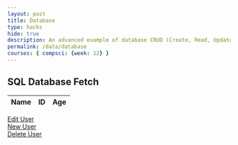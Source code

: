 ```yaml
---
layout: post
title: Database 
type: hacks
hide: true
description: An advanced example of database CRUD (Create, Read, Update, Delete).  This articles is focussed on Read.  Each operation works asynchronously between JavaScript and a Python/Flask backend Database.  This requires a set of Python RESTful API services for Get, Put, Delete, and Update.
permalink: /data/database
courses: { compsci: {week: 12} }
---
```


## SQL Database Fetch

<!-- HTML table layout for page.  The table is filled by JavaScript below. 
-->
<table>
  <thead>
  <tr>
    <th>Name</th>
    <th>ID</th>
    <th>Age</th>
  </tr>
  </thead>
  <tbody id="result">
    <!-- javascript generated data -->
  </tbody>
</table>
<div>
  <a href = "{{site.baseurl}}/editUser">Edit User</a>
</div>
<div>
  <a href = "{{site.baseurl}}/newUser">New User</a>
</div>
<div>
  <a href = "{{site.baseurl}}/delete">Delete User</a>
</div>
<!-- 
Below JavaScript code fetches user data from an API and displays it in a table. It uses the Fetch API to make a GET request to the '/api/users/' endpoint.   Refer to config.js to see additional options. 

The script is laid out in a sequence (no function) and will execute when page is loaded.
-->
<script type="module">
  // uri variable and options object are obtained from config.js
  import { uri, options } from '{{site.baseurl}}/assets/js/api/config.js';

  // Set Users endpoint (list of users)
  const url = uri + '/api/users/';

  // prepare HTML result container for new output
  const resultContainer = document.getElementById("result");

  // fetch the API
  const authOptions = {
            ...options, // This will copy all properties from options
            method: 'GET', // Override the method property
            cache: 'no-cache', // Set the cache property
            headers: {
                'uid': localStorage.getItem('uid') // Set the uid as a header
            }        
    };
  fetch(url, authOptions)
    // response is a RESTful "promise" on any successful fetch
    .then(response => {
      // check for response errors and display
      if (response.status !== 200) {
          const errorMsg = 'Database response error: ' + response.status;
          console.log(errorMsg);
          const tr = document.createElement("tr");
          const td = document.createElement("td");
          td.innerHTML = errorMsg;
          tr.appendChild(td);
          resultContainer.appendChild(tr);
          return;
      }
      // valid response will contain JSON data
      response.json().then(data => {
          console.log(data);
          for (const row of data) {
            // tr and td build out for each row
            const tr = document.createElement("tr");
            const name = document.createElement("td");
            const id = document.createElement("td");
            const age = document.createElement("td");
            // data is specific to the API
            name.innerHTML = row.name; 
            id.innerHTML = row.uid; 
            age.innerHTML = row.age; 
            // this builds td's into tr
            tr.appendChild(name);
            tr.appendChild(id);
            tr.appendChild(age);
            // append the row to table
            resultContainer.appendChild(tr);
          }
      })
  })
  // catch fetch errors (ie ACCESS to server blocked)
  .catch(err => {
    console.error(err);
    const tr = document.createElement("tr");
    const td = document.createElement("td");
    td.innerHTML = err + ": " + url;
    tr.appendChild(td);
    resultContainer.appendChild(tr);
  });

//Delete
function deleteUser()
{
  const uid = JSON.parse(localStorage.getItem('newUserID'));
  const body = {
      // name: document.getElementById("name").value,
      uid
      // dob: document.getElementById("dob").value
  };
  const authOptions = {
      ...options, // This will copy all properties from options
      method: 'DELETE', // Override the method property
      cache: 'no-cache', // Set the cache property
      body: JSON.stringify(body)
  };
  fetch(url, authOptions)
          .then(response => {
              // handle error response from Web API
              if (!response.ok) {
                  const errorMsg = 'Login error: ' + response.status;
                  console.log(errorMsg);
                  return;
              }
              // Success!!!
              // Redirect to the database page
              ;
          })
          // catch fetch errors (ie ACCESS to server blocked)
          .catch(err => {
              console.error(err);
          });
}
</script>